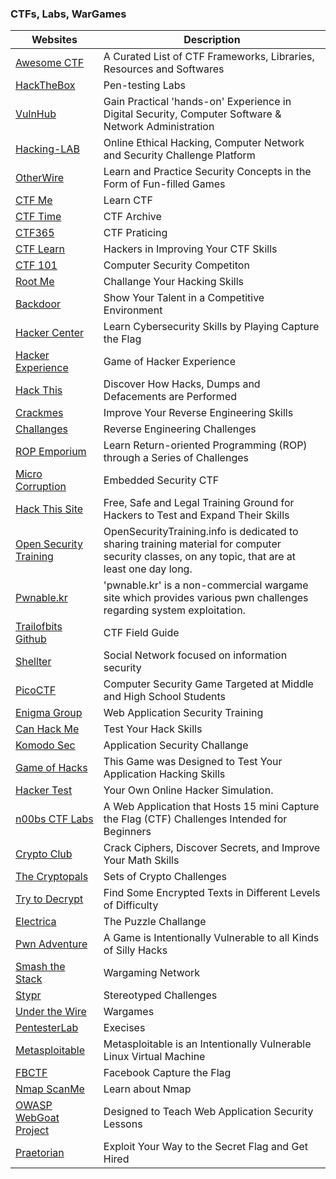 ### <a name="training"></a>CTFs, Labs, WarGames
| Websites | Description | 
| ------ | ------ |
| [Awesome CTF](https://apsdehal.in/awesome-ctf/) | A Curated List of CTF Frameworks, Libraries, Resources and Softwares |
| [HackTheBox](https://hackthebox.eu) | Pen-testing Labs |
| [VulnHub](https://www.vulnhub.com/) | Gain Practical 'hands-on' Experience in Digital Security, Computer Software & Network Administration |
| [Hacking-LAB](https://www.hacking-lab.com/) | Online Ethical Hacking, Computer Network and Security Challenge Platform |
| [OtherWire](http://overthewire.org/wargames/) | Learn and Practice Security Concepts in the Form of Fun-filled Games |
| [CTF Me](https://ctfs.me/) | Learn CTF |
| [CTF Time](https://ctftime.org/) | CTF Archive |
| [CTF365](https://ctf365.com/) | CTF Praticing |
| [CTF Learn](https://ctflearn.com/) | Hackers in Improving Your CTF Skills |
| [CTF 101](https://ctf101.org/) | Computer Security Competiton |
| [Root Me](https://www.root-me.org/?lang=en) | Challange Your Hacking Skills |
| [Backdoor](https://backdoor.sdslabs.co/) | Show Your Talent in a Competitive Environment |
| [Hacker Center](https://hackcenter.com/sign-in) | Learn Cybersecurity Skills by Playing Capture the Flag |
| [Hacker Experience](https://hackerexperience.com/) | Game of Hacker Experience |
| [Hack This](https://www.hackthis.co.uk/) | Discover How Hacks, Dumps and Defacements are Performed |
| [Crackmes](https://crackmes.one/) | Improve Your Reverse Engineering Skills |
| [Challanges](https://challenges.re/) | Reverse Engineering Challenges |
| [ROP Emporium](https://ropemporium.com/) | Learn Return-oriented Programming (ROP) through a Series of Challenges  |
| [Micro Corruption](https://microcorruption.com/login) | Embedded Security CTF |
| [Hack This Site](https://www.hackthissite.org/) | Free, Safe and Legal Training Ground for Hackers to Test and Expand Their Skills |
| [Open Security Training](http://opensecuritytraining.info/Training.html) | OpenSecurityTraining.info is dedicated to sharing training material for computer security classes, on any topic, that are at least one day long.| 
| [Pwnable.kr](http://pwnable.kr/) | 'pwnable.kr' is a non-commercial wargame site which provides various pwn challenges regarding system exploitation. |
| [Trailofbits Github](https://trailofbits.github.io/ctf/) | CTF Field Guide |
| [Shellter](https://shellterlabs.com) | Social Network focused on information security |
| [PicoCTF](https://picoctf.com/) | Computer Security Game Targeted at Middle and High School Students |
| [Enigma Group](https://www.enigmagroup.org/) | Web Application Security Training |
| [Can Hack Me](https://canhack.me/) | Test Your Hack Skills |
| [Komodo Sec](https://ctf.komodosec.com/index.php) | Application Security Challange |
| [Game of Hacks](http://www.gameofhacks.com/) | This Game was Designed to Test Your Application Hacking Skills |
| [Hacker Test](http://www.hackertest.net/) | Your Own Online Hacker Simulation. |
| [n00bs CTF Labs](http://ctf.infosecinstitute.com/index.php) | A Web Application that Hosts 15 mini Capture the Flag (CTF) Challenges Intended for Beginners |
| [Crypto Club](https://www.cryptoclub.org/) | Crack Ciphers, Discover Secrets, and Improve Your Math Skills |
| [The Cryptopals](https://cryptopals.com/) | Sets of Crypto Challenges |
| [Try to Decrypt](https://www.trytodecrypt.com/index.php) | Find Some Encrypted Texts in Different Levels of Difficulty |
| [Electrica](http://www.caesum.com/game/) | The Puzzle Challange |
| [Pwn Adventure](https://pwnadventure.com/) | A Game is Intentionally Vulnerable to all Kinds of Silly Hacks |
| [Smash the Stack](http://smashthestack.org/wargames.html) | Wargaming Network |
| [Stypr](https://chall.stypr.com/) | Stereotyped Challenges |
| [Under the Wire](http://www.underthewire.tech/wargames.htm) | Wargames |
| [PentesterLab](https://pentesterlab.com/exercises?dir=desc&only=free&sort=published_at) | Execises |
| [Metasploitable](https://sourceforge.net/projects/metasploitable/files/Metasploitable2/) | Metasploitable is an Intentionally Vulnerable Linux Virtual Machine |
| [FBCTF](https://github.com/facebook/fbctf) | Facebook Capture the Flag |
| [Nmap ScanMe](http://scanme.nmap.org/) | Learn about Nmap |
| [OWASP WebGoat Project](https://www.owasp.org/index.php/Category:OWASP_WebGoat_Project) | Designed to Teach Web Application Security Lessons |
| [Praetorian](https://www.praetorian.com/challenges/pwnable) | Exploit Your Way to the Secret Flag and Get Hired |
